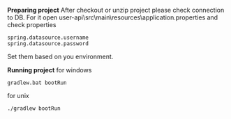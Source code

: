 **Preparing project**
After checkout or unzip project please check connection to DB. For it open 
user-api\src\main\resources\application.properties and check properties

    spring.datasource.username
    spring.datasource.password
    
Set them based on you environment.

**Running project**
for windows

    gradlew.bat bootRun
    
for unix
    
    ./gradlew bootRun